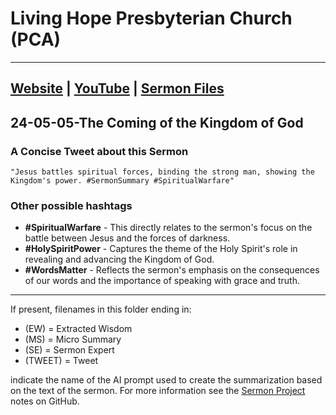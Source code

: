 # Living Hope Presbyterian Church (PCA)

___

## [Website](https://www.livinghopepresbyterian.org/) | [YouTube](https://www.youtube.com/@LivingHopePresbyterianChurch) | [Sermon Files](https://github.com/jobian-ai/LHP-Sermons/tree/f541cdd7fade61b0d743fa669909c2fa05a46ba1/sermons/24-01-28)

## 24-05-05-The Coming of the Kingdom of God

### A Concise Tweet about this Sermon

```"Jesus battles spiritual forces, binding the strong man, showing the Kingdom's power. #SermonSummary #SpiritualWarfare"```

### Other possible hashtags

- **#SpiritualWarfare** - This directly relates to the sermon's focus on the battle between Jesus and the forces of darkness.
- **#HolySpiritPower** - Captures the theme of the Holy Spirit's role in revealing and advancing the Kingdom of God.
- **#WordsMatter** - Reflects the sermon's emphasis on the consequences of our words and the importance of speaking with grace and truth.
___

If present, filenames in this folder ending in:

- (EW) = Extracted Wisdom
- (MS) = Micro Summary
- (SE) =  Sermon Expert
- (TWEET) = Tweet

indicate the name of the AI prompt used to create the summarization based on the text of the sermon.  For more information see the [Sermon Project](https://github.com/jobian-ai/LHP-Sermons/tree/main) notes on GitHub.